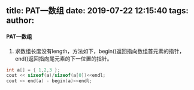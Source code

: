 title: PAT—数组
date: 2019-07-22 12:15:40
tags:
author:
---
#### PAT—数组
1. 求数组长度没有length，方法如下，begin()返回指向数组首元素的指针，end()返回指向尾元素的下一位置的指针。
```c++
int a[] = { 1,2,3 };
cout << sizeof(a)/sizeof(a[0])<<endl;
cout << end(a) - begin(a)<<endl;
```
